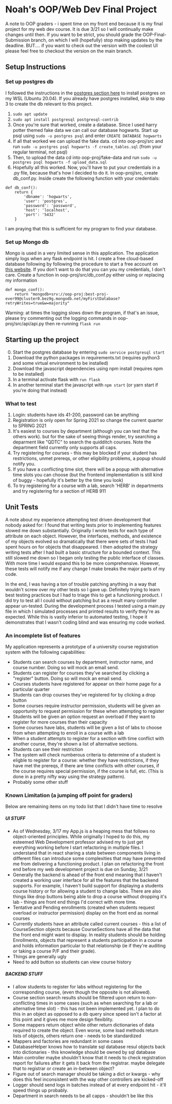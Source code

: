 # Noah's OOP/Web Dev Final Project

A note to OOP graders - i spent time on my front end because it is my final project for my web dev course.  It is due 3/21 so I will continually make changes until then.  If you want to be strict, you should grade the OOP-Final-Submission branch, on which I will (hopefully) stop making updates by the deadline.  BUT.... if you want to check out the version with the coolest UI please feel free to checkout the version on the main branch.

## Setup Instructions

### Set up postgres db
I followed the instructions in the [postgres section here](https://docs.microsoft.com/en-us/windows/wsl/tutorials/wsl-database) to install postgres on my WSL (Ubuntu 20.04).  If you already have postgres installed, skip to step 3 to create the db relevant to this project.

1. `sudo apt update`
2. `sudo apt install postgresql postgresql-contrib`
3. Once you're sure that worked, create a database.  Since I used harry potter themed fake data we can call our database hogwarts.  Start up psql using `sudo -u postgres psql` and enter `CREATE DATABASE hogwarts`
4. If all that worked we can upload the fake data.  cd into oop-proj/src and run `sudo -u postgres psql hogwarts -f create_tables.sql` (from your regular terminal, not psql)
5. Then, to upload the data cd into oop-proj/fake-data and run `sudo -u postgres psql hogwarts -f upload_data.sql`
6. Hopefully all this worked.  Now, you'll have to put your credentials in a .py file, because that's how I decided to do it.  In oop-proj/src, create db_conf.py.  Inside create the following function with your credentials:
```
def db_conf():
    return {
        'dbname': 'hogwarts',
        'user': 'postgres',
        'password': 'password',
        'host': 'localhost',
        'port': '5432'
    }
```
I am praying that this is sufficient for my program to find your database.

### Set up Mongo db
Mongo is used in a very limited sense in this application. The application simply logs when any flask endpoint is hit.
I create a free cloud-based database following by following the procedure to start a free account on [this website](https://www.mongodb.com/3).  If you don't want to do that you can you my credentials, I don't care.  Create a function in oop-proj/src/db_conf.py either using or replacing my information
```
def mongo_conf():
    return "mongodb+srv://oop-proj:best-proj-ever99@cluster0.bez9g.mongodb.net/myFirstDatabase?retryWrites=true&w=majority"
```
Warning: at times the logging slows down the program, if that's an issue, please try commenting out the logging commands in oop-proj/src/api/api.py then re-running `flask run`

## Starting up the project
0. Start the postgres database by entering `sudo service postgresql start`
1. Download the python packages in requirements.txt (requires python3 and some virtual environment to be installed)
2. Download the javascript dependencies using npm install (requires npm to be installed)
3. In a terminal activate flask with `run flask`
4. In another terminal start the javascript with `npm start` (or yarn start if you're doing that instead)


### What to test
1. Login: students have ids 41-200, password can be anything
2. Registration is only open for Spring 2021 so change the current quarter to SPRING 2021 
3. It's easiest to courses by department (although you can test that the others work).  but for the sake of seeing things render, try searching a deparment like "QDTC" to search the quidditch courses.  Note the department field currently only supports all caps.  
4. Try registering for courses - this may be blocked if your student has restrictions, unmet prereqs, or other eligibility problems, a popup should notify you.
5. If you have a conflicting time slot, there will be a popup with alternative time slots you can choose (but the frontend implementation is still kind of buggy - hopefully it's better by the time you look)
6. To try registering for a course with a lab, search 'HERB' in departments and try registering for a section of HERB 911


## Unit Tests
A note about my experience attempting test driven development that nobody asked for:
I found that writing tests prior to implementing features slowed me down substantially.  Originally I wrote tests for each type of attribute on each object.  However, the interfaces, methods, and existence of my objects evolved so dramatically that there were sets of tests I had spent hours on for objects that disappeared.  I then adopted the strategy writing tests  after I had built a basic structure for a bounded context.  This still slowed me down so I began only testing the public interface of classes.  With more time I would expand this to be more comprehensive.  However, these tests will notify me if any change I make breaks the major parts of my code.

In the end, I was having a ton of trouble patching anything in a way that wouldn't screw over my other tests so I gave up.  Definitely trying to learn best testing practices but I had to triage this to get a functioning product.  I did try to test all I could without patching but as a result many controller appear un-tested.  During the development process I tested using a main.py file in which I simulated processes and printed results to verify they're as expected.  While this is vastly inferior to automated testing, I hope it demonstrates that I wasn't coding blind and was ensuring my code worked. 


### An incomplete list of features
My application represents a prototype of a university course registration system with the following capabilities:
- Students can search courses by department, instructor name, and course number.  Doing so will mock an email send.
- Students can register for courses they've searched by clicking a "register" button.  Doing so will mock an email send.
- Courses students have registered for appear on their home page for a particular quarter
- Students can drop courses they've registered for by clicking a drop button
- Some courses require instructor permission, students will be given an opportunity to request permission for these when attempting to register
- Students will be given an option request an overload if they want to register for more courses than their capacity
- Some courses have labs, students will be given a list of labs to choose from when attempting to enroll in a course with a lab
- When a student attempts to register for a section with time conflict with another course, they're shown a list of alternative sections.
- Students can see their restriction
- The system will check numberous criteria to determine of a student is eligble to register for a course:  whether they have restrictions, if they have met the prereqs, if there are time conflicts with other courses, if the course requires special permission, if the course is full, etc.  (This is done in a pretty nifty way using the strategy pattern).
- Probably some other stuff

### Known Limitation (a jumping off point for graders)
Below are remaining items on my todo list that I didn't have time to resolve

##### UI STUFF
- As of Wednesday, 3/17 my App.js is a heaping mess that follows no object-oriented principles.  While originally I hoped to do this, my esteemed Web Development professor advised my to just get everything working before I start refactoring in multiple files.  I understand that in react sharing a state between components living in different files can introduce some complexities that may have prevented me from delivering a functioning product.  I plan on refactoring the front end before my web development project is due on Sunday, 3/21
- Generally the backend is ahead of the front end meaning that I haven't created a working user interface for all the features that the backend supports.  For example, I haven't build support for displaying a students course history or for allowing a student to change labs.  There are also things like drop buttons being able to drop a course without dropping it's lab - things are front end things I'd correct with more time.
- Tentative and Pending enrollments (created when students request overload or instructor permission) display on the front end as normal courses
- Currently students have an attribute called current courses - this a list of CourseSection objects because CourseSections have all the data that the front end might want to display.  In reality students should be holding Enrollments, objects that represent a students participation in a course and holds information particular to that relationship (ie if they're auditing or taking a course P/F and their grade).
- Things are generally ugly
- Need to add button so students can view course history

##### BACKEND STUFF
- I allow students to register for labs without registering for the corresponding course, (even though the opposite is not allowed).
- Course section search results should be filtered upon return to non-conflicting times in some cases (such as when searching for a lab or alternative time slot) - this has not been implemented yet.  I plan to do this in an object as opposed to a db query since speed isn't a factor at this point and it gives me more design flexiblity.
 - Some mappers return object while other return dictionaries of data required to create the object.  Even worse, some load methods return lists of objects, others return one - needs to be standardized
 - Mappers and factories are redundant in some cases
 - DatabaseHelper knows how to translate sql database resul objects back into dictionaries - this knowledge should be owned by sql database
 - Main controller maybe shouldn't know that it needs to check registration report for failures after it gets it back from the registrar.  maybe delegate that to registrar or create an in-between object?
 - Figure out of search manager should be taking a dict or kwargs - why does this feel inconsistent with the way other controllers are kicked-off
 - Logger should send logs in batches instead of at every endpoint hit - it'll speed things up probably.
 - Department in search needs to be all capps - shouldn't be like this
